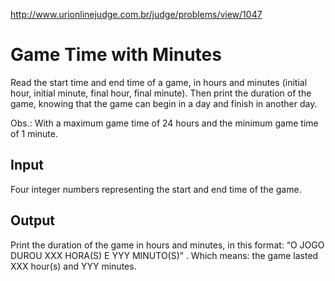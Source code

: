 http://www.urionlinejudge.com.br/judge/problems/view/1047

# Game Time with Minutes

Read the start time and end time of a game, in hours and minutes (initial
hour, initial minute, final hour, final minute). Then print the duration of
the game, knowing that the game can begin in a day and finish in another day.

Obs.: With a maximum game time of 24 hours and the minimum game time of 1
minute.

## Input

Four integer numbers representing the start and end time of the game.

## Output

Print the duration of the game in hours and minutes, in this format: “O JOGO
DUROU XXX HORA(S) E YYY MINUTO(S)” . Which means: the game lasted XXX hour(s)
and YYY minutes.
